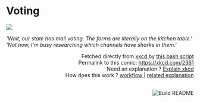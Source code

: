 # <b>Voting</b>

[![](https://imgs.xkcd.com/comics/voting.png)](https://xkcd.com/2361)

<i>&#39;Wait, our state has mail voting. The forms are literally on the kitchen table.&#39; &#39;Not now, I&#39;m busy researching which channels have sharks in them.&#39;</i>

<div align="right">
  Fetched directly from
  <a href="https://xkcd.com">
    xkcd
  </a>
  by
  <a href="https://github.com/Vanille-N/Vanille-N/blob/master/fetch">
    this bash script
  </a>
</div>
<div align="right">
  Permalink to this comic:
  <a href="https://xkcd.com/2361">
    https://xkcd.com/2361
  </a>
</div>
<div align="right">
  Need an explanation ?
  <a href="https://www.explainxkcd.com/wiki/index.php/2361">
    Explain xkcd
  </a>
</div>
<div align="right">
  How does this work ?
  <a href="https://github.com/Vanille-N/Vanille-N/blob/master/.github/workflows/build.yml">
    workflow
  </a>
  |
  <a href="https://simonwillison.net/2020/Jul/10/self-updating-profile-readme/">
    related explanation
  </a>
</div><br>

<a href="https://github.com/Vanille-N/Vanille-N/actions"><img src="https://github.com/Vanille-N/Vanille-N/workflows/Build%20README/badge.svg" align="right" alt="Build README"></a>
